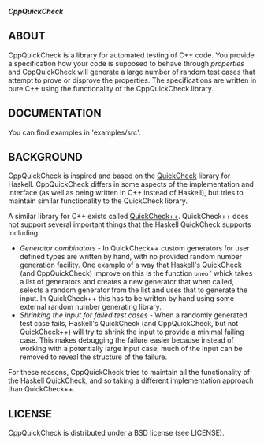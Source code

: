 ***CppQuickCheck***

## ABOUT

CppQuickCheck is a library for automated testing of C++ code. You provide a
specification how your code is supposed to behave through *properties* and
CppQuickCheck will generate a large number of random test cases that attempt to
prove or disprove the properties. The specifications are written in pure C++
using the functionality of the CppQuickCheck library.

## DOCUMENTATION

You can find examples in 'examples/src'.

## BACKGROUND

CppQuickCheck is inspired and based on the
[QuickCheck](http://code.haskell.org/QuickCheck/) library for
Haskell. CppQuickCheck differs in some aspects of the implementation and
interface (as well as being written in C++ instead of Haskell), but tries to
maintain similar functionality to the QuickCheck library.

A similar library for C++ exists called
[QuickCheck++](http://software.legiasoft.com/quickcheck/). QuickCheck++ does
not support several important things that the Haskell QuickCheck supports
including:

  * *Generator combinators* - In QuickCheck++ custom generators for user
    defined types are written by hand, with no provided random number
    generation facility. One example of a way that Haskell's QuickCheck (and
    CppQuickCheck) improve on this is the function `oneof` whick takes a list
    of generators and creates a new generator that when called, selects a
    random generator from the list and uses that to generate the input. In
    QuickCheck++ this has to be written by hand using some external random
    number generating library.
  * *Shrinking the input for failed test cases* - When a randomly generated
    test case fails, Haskell's QuickCheck (and CppQuickCheck, but not
    QuickCheck++) will try to shrink the input to provide a minimal failing
    case. This makes debugging the failure easier because instead of working
    with a potentially large input case, much of the input can be removed to
    reveal the structure of the failure.

For these reasons, CppQuickCheck tries to maintain all the functionality of the
Haskell QuickCheck, and so taking a different implementation approach than
QuickCheck++.

## LICENSE

CppQuickCheck is distributed under a BSD license (see LICENSE).
